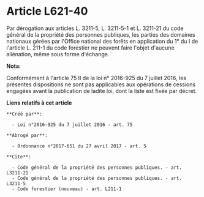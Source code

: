 # Article L621-40

Par dérogation aux articles L. 3211-5, L. 3211-5-1 et L. 3211-21 du code général de la propriété des personnes publiques, les
parties des domaines nationaux gérées par l'Office national des forêts en application du 1° du I de l'article L. 211-1 du
code forestier ne peuvent faire l'objet d'aucune aliénation, même sous forme d'échange.

**Nota:**

Conformément à l'article 75 II de la loi n° 2016-925 du 7 juillet 2016, les présentes dispositions ne sont pas applicables
aux opérations de cessions engagées avant la publication de ladite loi, dont la liste est fixée par décret.

**Liens relatifs à cet article**

	**Créé par**:

	  - Loi n°2016-925 du 7 juillet 2016 - art. 75

	**Abrogé par**:

	  - Ordonnance n°2017-651 du 27 avril 2017 - art. 5

	**Cite**:

	  - Code général de la propriété des personnes publiques. - art. L3211-21
	  - Code général de la propriété des personnes publiques. - art. L3211-5
	  - Code forestier (nouveau) - art. L211-1
